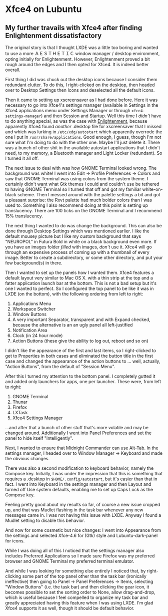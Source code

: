 # Xfce4 on Lubuntu
## My further travails with Xfce4 after finding Enlightenment dissatisfactory

The original story is that I thought LXDE was a little too boring and wanted to
use a more ＡＥＳＴＨＥＴＩＣ window manager / desktop environment, opting
initially for Enlightenment. However, Enlightenment proved a bit rough around
the edges and I then opted for Xfce4. It is indeed better overall.

First thing I did was chuck out the desktop icons because I consider them
redundant clutter. To do this, I right-clicked on the desktop, then headed over
to Desktop Settings then Icons and deselected all the default icons.

Then it came to setting up xscreensaver as I had done before. Here it was
necessary to go into Xfce4's settings manager (available in Settings in the
Xfce4 applications menu under Settings Manager or through
`xfce4-settings-manager`) and then Session and Startup. Well this time I
*didn't* have to do anything special, as was the case with
[Enlightenment](enlightenment-on-lubuntu.md), because apparently Xfce4 found
*another* .desktop file for xscreensaver that I missed and which was lurking in
`/etc/xdg/autostart` which apparently overrode the one I put in
`/usr/share/applications`. Good enough, I guess, though I'm not sure what I'm
doing to do with the other one. Maybe I'll just delete it.  There was a bunch
of other shit in the available autostart applications that I didn't need, to my
memory, a Bluetooth manager and Light Locker (redundant). So I turned it all
off.

The next issue to deal with was how GNOME Terminal looked wrong. The background
was white! I went into Edit → Profile Preferences → Colors and saw that GNOME
Terminal was using colors from the system theme. I certainly didn't want what
Gtk themes I could and couldn't use be tethered to having GNOME Terminal so I
turned that off and got my familiar white-on-black scheme. Then I messed around
with the palette settings a bit and got a pleasant surprise: the Rxvt palette
had much bolder colors than I was used to. Something I also recommend doing at
this point is setting up translucency. There are 100 ticks on the GNOME
Terminal and I recommend 15% translucency.

The next thing I wanted to do was change the background. This can also be done
through Desktop Settings which was mentioned earlier. I like the default mousey
picture but I like my custom background that says "NEUROPOL" in Futura Bold in
white on a black background even more. If you have an images folder *filled*
with images, *don't* use it. Xfce4 will go through an expensive process of
coming up with a thumbnail of every image. Better to create a subdirectory, or
some other directory, and put your few background(s) in there.

Then I wanted to set up the panels how I wanted them. Xfce4 features a default
layout very similar to Mac OS X. with a thin strip at the top and a fatter
application launch bar at the bottom. This is not a bad setup but it's one I
wanted to perfect. So I configured the top panel to be like it was in LXDE (on
the bottom), with the following ordering from left to right:

1. Applications Menu
2. Workspace Switcher
3. Window Buttons
4. A very important Separator, transparent and with Expand checked, because the
alternative is an an ugly panel all left-justified
5. Notification Area
6. Clock (in 24 hour mode)
7. Action Buttons (these give the ability to log out, reboot and so
on)

I didn't like the appearance of the first and last items, so I right-clicked to
get to Properties in both cases and eliminated the button title in the first
case and changed the appearance of the action buttons to ... well, actually,
"Action Buttons", from the default of "Session Menu".

After this I turned my attention to the bottom panel. I completely gutted it
and added only launchers for apps, one per launcher. These were, from left to
right:

1. GNOME Terminal
2. Thunar
3. Firefox
4. LXTask
5. Xfce4 Settings Manager

...and after that a bunch of other stuff that's more volatile and may be
changed around. Additionally I went into Panel Preferences and set the panel to
hide itself "Intelligently".

Next, I wanted to ensure that Midnight Commander can use Alt-Tab. In the
settings manager, I headed over to Window Manager → Keyboard and made the
obvious changes.

There was also a second modification to keyboard behavior, namely the Compose
key. Initially, I was under the impression that this is something that requires
a .desktop in `$HOME/.config/autostart`, but it's easier than that in fact. I
went into Keyboard in the settings manager and then Layout and turned off Use
system defaults, enabling me to set up Caps Lock as the Compose key.

Feeling pretty good about my results so far, of course a new issue cropped up,
and that was Mudlet flashing in the task bar whenever any new messages came in.
I was not having this issue with LXDE. Anyway I found a Mudlet setting to
disable this behavior.

And now for some cosmetic but nice changes: I went into Appearance from the
settings and selected Xfce-4.6 for (Gtk) style and Lubuntu-dark-panel for
icons.

While I was doing all of this I noticed that the settings manager also includes
Preferred Applications so I made sure Firefox was my preferred browser and
GNOME Terminal my preferred terminal emulator.

And while I was looking for something else entirely I noticed that, by
right-clicking some part of the top panel other than the task bar (ironically
ineffective) then going to Panel → Panel Preferences → Items, selecting "Window
Buttons" (i.e. the task bar) and then clicking the gear icon, it becomes
possible to set the sorting order to None, allow drag-and-drop, which is useful
because I feel compelled to organize my task bar and greatly appreciated having
this feature when I was using LXDE. I'm glad Xfce4 supports it as well, though
it should be default behavior.
